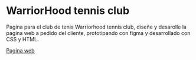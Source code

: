 # **WarriorHood tennis club**

Pagina para el club de tenis Warriorhood tennis club, diseñe y desarolle la pagina web a pedido del cliente, prototipando con figma y desarrollado con CSS y HTML.

[Pagina web](https://daitomiun.github.io/tenis-proyecto/ "Pagina web")
